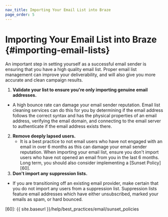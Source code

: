 ```yaml
---
nav_title: Importing Your Email List into Braze
page_order: 5
---
```


# Importing Your Email List into Braze {#importing-email-lists}

An important step in setting yourself as a successful email sender is ensuring that you have a high quality email list. Proper email list management can improve your deliverability, and will also give you more accurate and clean campaign results.

1. __Validate your list to ensure you're only importing genuine email addresses.__
  - A high bounce rate can damage your email sender reputation. Email list cleaning services can do this for you by determining if the email address follows the correct syntax and has the physical properties of an email address, verifying the email domain, and connecting to the email server to authenticate if the email address exists there.
2. __Remove deeply lapsed users.__
    - It is a best practice to not email users who have not engaged with an email in over 6 months as this can damage your email sender reputation. When importing your email list, ensure you don't import users who have not opened an email from you in the last 6 months. Long term, you should also consider implementing a [Sunset Policy][60].
3. __Don't import any suppression lists.__
- If you are transitioning off an existing email provider, make certain that you do not import any users from a suppression list. Suppression lists feature email addresses which have either unsubscribed, marked your emails as spam, or hard bounced.

[60]: {{ site.baseurl }}/help/best_practices/email/sunset_policies
